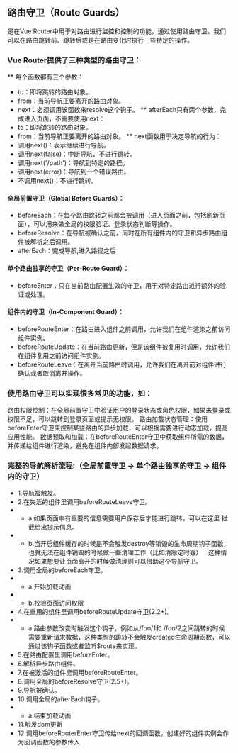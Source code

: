 ## 路由守卫（Route Guards）
是在Vue Router中用于对路由进行监控和控制的功能。通过使用路由守卫，我们可以在路由跳转前、跳转后或是在路由变化时执行一些特定的操作。

### Vue Router提供了三种类型的路由守卫：
** 每个函数都有三个参数：
* to：即将跳转的路由对象。
* from：当前导航正要离开的路由对象。
* next：必须调用该函数来resolve这个钩子。
**  afterEach只有两个参数，完成进入页面，不需要使用next：
* to：即将跳转的路由对象。
* from：当前导航正要离开的路由对象。
** next函数用于决定导航的行为：
* 调用next()：表示继续进行导航。
* 调用next(false)：中断导航，不进行跳转。
* 调用next('/path')：导航到特定的路径。
* 调用next(error)：导航到一个错误路由。 
* 不调用next()：不进行跳转。 

#### 全局前置守卫（Global Before Guards）：

- beforeEach：在每个路由跳转之前都会被调用（进入页面之前，包括刷新页面），可以用来做全局的权限验证、登录状态判断等操作。
- beforeResolve：在导航被确认之前，同时在所有组件内的守卫和异步路由组件被解析之后调用。
- afterEach：完成导航,进入路径之后

#### 单个路由独享的守卫（Per-Route Guard）：

- beforeEnter：只在当前路由配置生效的守卫，用于对特定路由进行额外的验证或处理。

#### 组件内的守卫（In-Component Guard）：

- beforeRouteEnter：在路由进入组件之前调用，允许我们在组件渲染之前访问组件实例。
- beforeRouteUpdate：在当前路由更新，但是该组件被复用时调用，允许我们在组件复用之前访问组件实例。
- beforeRouteLeave：在离开当前路由时调用，允许我们在离开前对组件进行确认或者取消离开操作。

### 使用路由守卫可以实现很多常见的功能，如：

路由权限控制：在全局前置守卫中验证用户的登录状态或角色权限，如果未登录或权限不足，可以跳转到登录页面或提示无权限。
路由加载状态管理：使用beforeEnter守卫来控制某些路由的异步加载，可以根据需要进行动态加载，提高应用性能。
数据预取和加载：在beforeRouteEnter守卫中获取组件所需的数据，并传递给组件进行渲染，避免在组件内部发起数据请求。


### 完整的导航解析流程:（全局前置守卫 -> 单个路由独享的守卫 -> 组件内的守卫）
- 1.导航被触发。
- 2.在失活的组件里调用beforeRouteLeave守卫。
- - a.如果页面中有重要的信息需要用户保存后才能进行跳转，可以在这里 拦截给出提示信息。
- - b.当开启组件缓存的时候是不会触发destroy等销毁的生命周期钩子函数，也就无法在组件销毁的时候做一些清理工作（比如清除定时器）﹔这种情况如果想要让页面离开的时候做清理则可以借助这个导航守卫。
- 3.调用全局的beforeEach守卫。
- - a.开始加载动画
- - b.校验页面访问权限
- 4.在重用的组件里调用beforeRouteUpdate守卫(2.2+)。
- - a.路由参数改变时触发这个钩子，例如从/foo/1和 /foo/2之间跳转的时候需要重新请求数据，这种类型的跳转不会触发created生命周期函数，可以通过该钩子函数或者监听$route来实现。
- 5.在路由配置里调用beforeEnter。
- 6.解析异步路由组件。
- 7.在被激活的组件里调用beforeRouteEnter。
- 8.调用全局的beforeResolve守卫(2.5+)。
- 9.导航被确认。
- 10.调用全局的afterEach钩子。
- - a.结束加载动画
- 11.触发dom更新
- 12.调用beforeRouterEnter守卫传给next的回调函数，创建好的组件实例会作为回调函数的参数传入
